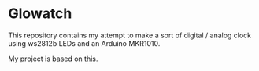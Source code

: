 # Glowatch
This repository contains my attempt to make a sort of digital / analog clock using ws2812b LEDs and an Arduino MKR1010.

My project is based on [this](https://www.instructables.com/id/Glowing-LED-Wall-Watch/#C9EEY1FJLQV0BPX).